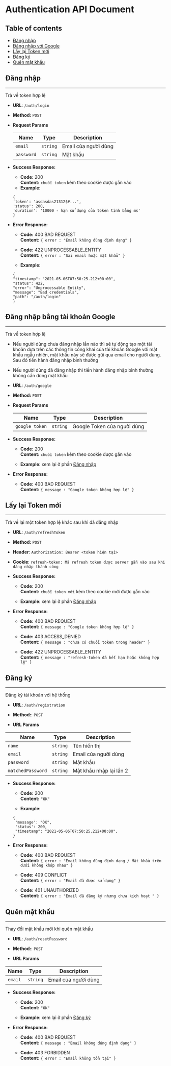 # Authentication API Document

## Table of contents

* [Đăng nhập](#đăng-nhập)
* [Đăng nhập với Google](#đăng-nhập-bằng-tài-khoản-Google)
* [Lấy lại Token mới](#Lấy-lại-Token-mới)
* [Đăng ký](#Đăng-ký)
* [Quên mật khẩu](#Quên-mật-khẩu)

## Đăng nhập

----
Trả về token hợp lệ

* **URL**: `/auth/login`

* **Method:** `POST`

* **Request Params**

  | Name         | Type     | Description          |
  | ----------   |:------:  | ------------         |
  | `email`      | `string` | Email của người dùng |
  | `password`   | `string` | Mật khẩu             |

* **Success Response:**

    - **Code:** 200 <br />
      **Content:** `chuỗi token` kèm theo cookie được gắn vào

    * **Example:**
    ```json5
    {
    'token': 'asdasdas21312$#...',
    'status': 200,
    'duration': '10000 - hạn sử dụng của token tính bằng ms'
    }
  ```


* **Error Response:**

    * **Code:** 400 BAD REQUEST <br />
      **Content:** `{ error : "Email không đúng định dạng" }`

    * **Code:** 422 UNPROCESSABLE_ENTITY <br />
      **Content:** `{ error : "Sai email hoặc mật khẩu" }`

    * **Example:**
    ```json5
    {
    "timestamp": "2021-05-06T07:50:25.212+00:00",
    "status": 422,
    "error": "Unprocessable Entity",
    "message": "Bad credentials",
    "path": "/auth/login"
    }
  ```

## Đăng nhập bằng tài khoản Google

----
Trả về token hợp lệ

- Nếu người dùng chưa đăng nhập lần nào thì sẽ tự động tạo một tài khoản dựa trên các thông tin công khai của tài khoản
  Google với mật khẩu ngẫu nhiên, mật khẩu này sẽ được gửi qua email cho người dùng. Sau đó tiến hành đăng nhập bình
  thường

- Nếu người dùng đã đăng nhập thì tiến hành đăng nhập bình thường không cần dùng mật khẩu

* **URL**: `/auth/google`

* **Method:** `POST`

* **Request Params**

  | Name         | Type     | Description          |
  | ----------   |:------:  | ------------         |
  | `google_token`      | `string` | Google Token của người dùng |

* **Success Response:**

    * **Code:** 200 <br />
      **Content:** `chuỗi token` kèm theo cookie được gắn vào
    
    * **Example**: xem lại ở phần [Đăng nhập](#đăng-nhập)

* **Error Response:**

    * **Code:** 400 BAD REQUEST <br />
      **Content:** `{ message : "Google token không hợp lệ" }`

## Lấy lại Token mới

----
Trả về lại một token hợp lệ khác sau khi đã đăng nhập

* **URL**: `/auth/refreshToken`

* **Method:** `POST`

* **Header**: `Authorization: Bearer <token hiện tại>`

* **Cookie**: `refresh-token: Mã refresh token được server gắn vào sau khi đăng nhập thành công`

* **Success Response:**

    * **Code:** 200 <br />
      **Content:** `chuỗi token mới` kèm theo cookie mới được gắn vào
        
    * **Example**: xem lại ở phần [Đăng nhập](#đăng-nhập)

* **Error Response:**

    * **Code:** 400 BAD REQUEST <br />
      **Content:** `{ message : "Google token không hợp lệ" }`

    * **Code:** 403 ACCESS_DENIED <br />
      **Content:** `{ message : "chưa có chuỗi token trong header" }`

    * **Code:** 422 UNPROCESSABLE_ENTITY <br />
      **Content:** `{ message : "refresh-token đã hết hạn hoặc không hợp lệ" }`

## Đăng ký

----
Đăng ký tài khoản với hệ thống

* **URL**: `/auth/registration`

* **Method:**: `POST`

* **URL Params**

| Name         | Type     | Description          |
| ----------   |:------:  | ------------         |
| `name`      | `string` | Tên hiển thị |
| `email`      | `string` | Email của người dùng |
| `password`   | `string` |   Mật khẩu           |
| `matchedPassword`   | `string` |   Mật khẩu nhập lại lần 2 |

* **Success Response:**

    * **Code:** 200 <br />
      **Content:** `"OK"`

    * **Example**:
    ```json5
    {
     'message': "OK",
     'status': 200,
     "timestamp": "2021-05-06T07:50:25.212+00:00",
    }
  ```

* **Error Response:**

    * **Code:** 400 BAD REQUEST <br />
      **Content:** `{ error : "Email không đúng định dạng / Mật khẩu trên dưới không khớp nhau" }`

    * **Code:** 409 CONFLICT <br />
      **Content:** `{ error : "Email đã được sử dụng" }`

    * **Code:** 401 UNAUTHORIZED <br />
      **Content:** `{ error : "Email đã đăng ký nhưng chưa kích hoạt " }`

## Quên mật khẩu

----
Thay đổi mật khẩu mới khi quên mật khẩu

* **URL**: `/auth/resetPassword`

* **Method:**: `POST`

* **URL Params**

| Name         | Type     | Description          |
| ----------   |:------:  | ------------         |
| `email`      | `string` | Email của người dùng |

* **Success Response:**

    * **Code:** 200 <br />
      **Content:** `"OK"`

    * **Example**: xem lại ở phần [Đăng ký](#đăng-ký)
    
* **Error Response:**

    * **Code:** 400 BAD REQUEST <br />
      **Content:** `{ message : "Email không đúng định dạng" }`

    * **Code:** 403 FORBIDDEN <br />
      **Content:** `{ error : "Email không tồn tại" }`
